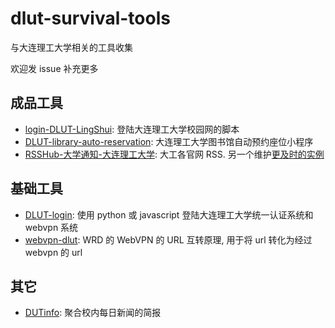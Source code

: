 # dlut-survival-tools
与大连理工大学相关的工具收集

欢迎发 issue 补充更多

## 成品工具
- [login-DLUT-LingShui](https://github.com/YuanyeMa/login-DLUT-LingShui): 登陆大连理工大学校园网的脚本
- [DLUT-library-auto-reservation](https://github.com/ShuaichiLi/DLUT-library-auto-reservation): 大连理工大学图书馆自动预约座位小程序
- [RSSHub-大学通知-大连理工大学](https://docs.rsshub.app/university.html#da-lian-li-gong-da-xue): 大工各官网 RSS. 另一个维护[更及时的实例](https://rsshub.beautyyu.one/)

## 基础工具
- [DLUT-login](https://github.com/BeautyYuYanli/DLUT-login): 使用 python 或 javascript 登陆大连理工大学统一认证系统和 webvpn 系统
- [webvpn-dlut](https://github.com/ESWZY/webvpn-dlut): WRD 的 WebVPN 的 URL 互转原理, 用于将 url 转化为经过 webvpn 的 url

## 其它
- [DUTinfo](https://dutinfo.beautyyu.one/): 聚合校内每日新闻的简报
